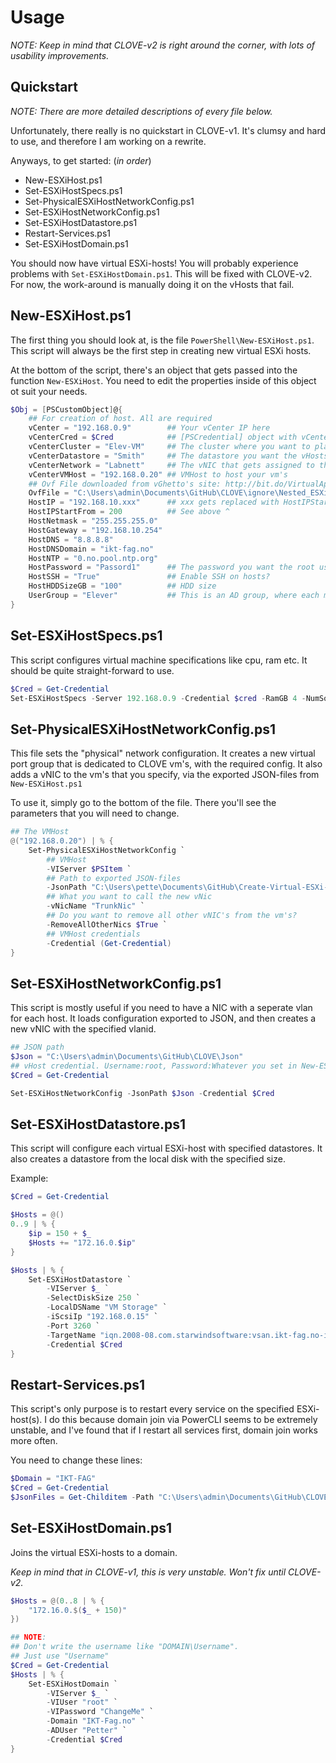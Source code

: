 # Usage

*NOTE: Keep in mind that CLOVE-v2 is right around the corner, with lots of usability improvements.*

## Quickstart

*NOTE: There are more detailed descriptions of every file below.* 

Unfortunately, there really is no quickstart in CLOVE-v1. It's clumsy and hard to use, and therefore I am working on a rewrite.

Anyways, to get started: (*in order*)
* New-ESXiHost.ps1
* Set-ESXiHostSpecs.ps1
* Set-PhysicalESXiHostNetworkConfig.ps1
* Set-ESXiHostNetworkConfig.ps1
* Set-ESXiHostDatastore.ps1
* Restart-Services.ps1
* Set-ESXiHostDomain.ps1

You should now have virtual ESXi-hosts! You will probably experience problems with `Set-ESXiHostDomain.ps1`. This will be fixed with CLOVE-v2. For now, the work-around is manually doing it on the vHosts that fail.

## New-ESXiHost.ps1

The first thing you should look at, is the file `PowerShell\New-ESXiHost.ps1`. This script will always be the first step in creating new virtual ESXi hosts.

At the bottom of the script, there's an object that gets passed into the function `New-ESXiHost`. You need to edit the properties inside of this object ot suit your needs.

```PowerShell
$Obj = [PSCustomObject]@{
    ## For creation of host. All are required
    vCenter = "192.168.0.9"        ## Your vCenter IP here
    vCenterCred = $Cred            ## [PSCredential] object with vCenter credentials
    vCenterCluster = "Elev-VM"     ## The cluster where you want to place your vms
    vCenterDatastore = "Smith"     ## The datastore you want the vHosts to be stored on
    vCenterNetwork = "Labnett"     ## The vNIC that gets assigned to the vHosts
    vCenterVMHost = "192.168.0.20" ## VMHost to host your vm's
    ## Ovf File downloaded from vGhetto's site: http://bit.do/VirtualAppliance
    OvfFile = "C:\Users\admin\Documents\GitHub\CLOVE\ignore\Nested_ESXi6.x_Appliance_Template_v5.ova"
    HostIP = "192.168.10.xxx"      ## xxx gets replaced with HostIPStartFrom (180 + 1 after the first one)
    HostIPStartFrom = 200          ## See above ^
    HostNetmask = "255.255.255.0" 
    HostGateway = "192.168.10.254"
    HostDNS = "8.8.8.8"
    HostDNSDomain = "ikt-fag.no"
    HostNTP = "0.no.pool.ntp.org"
    HostPassword = "Passord1"      ## The password you want the root user to get
    HostSSH = "True"               ## Enable SSH on hosts?
    HostHDDSizeGB = "100"          ## HDD size
    UserGroup = "Elever"           ## This is an AD group, where each member gets their own ESXi host.
}
```

## Set-ESXiHostSpecs.ps1

This script configures virtual machine specifications like cpu, ram etc. It should be quite straight-forward to use.

```PowerShell
$Cred = Get-Credential
Set-ESXiHostSpecs -Server 192.168.0.9 -Credential $cred -RamGB 4 -NumSockets 1 -NumCores 4
```

## Set-PhysicalESXiHostNetworkConfig.ps1

This file sets the "physical" network configuration. It creates a new virtual port group that is dedicated to CLOVE vm's, with the required config. It also adds a vNIC to the vm's that you specify, via the exported JSON-files from `New-ESXiHost.ps1`

To use it, simply go to the bottom of the file. There you'll see the parameters that you will need to change.

```PowerShell
## The VMHost
@("192.168.0.20") | % {
    Set-PhysicalESXiHostNetworkConfig `
        ## VMHost
        -VIServer $PSItem `
        ## Path to exported JSON-files
        -JsonPath "C:\Users\pette\Documents\GitHub\Create-Virtual-ESXi-Hosts\Json\GROUPS" `
        ## What you want to call the new vNic
        -vNicName "TrunkNic" `
        ## Do you want to remove all other vNIC's from the vm's?
        -RemoveAllOtherNics $True `
        ## VMHost credentials
        -Credential (Get-Credential)
}
```

## Set-ESXiHostNetworkConfig.ps1

This script is mostly useful if you need to have a NIC with a seperate vlan for each host. It loads configuration exported to JSON, and then creates a new vNIC with the specified vlanid.

```PowerShell
## JSON path
$Json = "C:\Users\admin\Documents\GitHub\CLOVE\Json"
## vHost credential. Username:root, Password:Whatever you set in New-ESXiHost
$Cred = Get-Credential

Set-ESXiHostNetworkConfig -JsonPath $Json -Credential $Cred
```

## Set-ESXiHostDatastore.ps1

This script will configure each virtual ESXi-host with specified datastores. It also creates a datastore from the local disk with the specified size.

Example:

```PowerShell
$Cred = Get-Credential

$Hosts = @()
0..9 | % {
    $ip = 150 + $_
    $Hosts += "172.16.0.$ip"
}

$Hosts | % {
    Set-ESXiHostDatastore `
        -VIServer $_ `
        -SelectDiskSize 250 `
        -LocalDSName "VM Storage" `
        -iScsiIp "192.168.0.15" `
        -Port 3260 `
        -TargetName "iqn.2008-08.com.starwindsoftware:vsan.ikt-fag.no-iso" `
        -Credential $Cred
}
```

## Restart-Services.ps1

This script's only purpose is to restart every service on the specified ESXi-host(s). I do this because domain join via PowerCLI seems to be extremely unstable, and I've found that if I restart all services first, domain join works more often.

You need to change these lines:

```PowerShell
$Domain = "IKT-FAG"
$Cred = Get-Credential
$JsonFiles = Get-Childitem -Path "C:\Users\admin\Documents\GitHub\CLOVE\Json\Eksamen"
```

## Set-ESXiHostDomain.ps1

Joins the virtual ESXi-hosts to a domain.

*Keep in mind that in CLOVE-v1, this is very unstable. Won't fix until CLOVE-v2.*

```PowerShell
$Hosts = @(0..8 | % {
    "172.16.0.$($_ + 150)"
})

## NOTE:
## Don't write the username like "DOMAIN\Username".
## Just use "Username"
$Cred = Get-Credential
$Hosts | % {
    Set-ESXiHostDomain `
        -VIServer $_ `
        -VIUser "root" `
        -VIPassword "ChangeMe" `
        -Domain "IKT-Fag.no" `
        -ADUser "Petter" `
        -Credential $Cred
}
```
